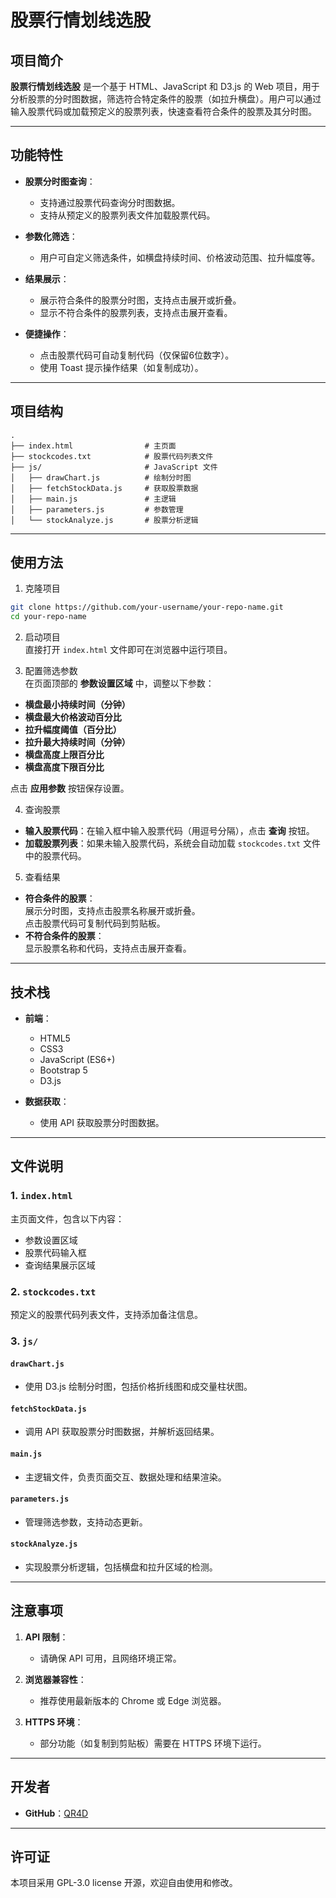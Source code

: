 # 股票行情划线选股

## 项目简介

**股票行情划线选股** 是一个基于 HTML、JavaScript 和 D3.js 的 Web 项目，用于分析股票的分时图数据，筛选符合特定条件的股票（如拉升横盘）。用户可以通过输入股票代码或加载预定义的股票列表，快速查看符合条件的股票及其分时图。

---

## 功能特性

- **股票分时图查询**：
  - 支持通过股票代码查询分时图数据。
  - 支持从预定义的股票列表文件加载股票代码。

- **参数化筛选**：
  - 用户可自定义筛选条件，如横盘持续时间、价格波动范围、拉升幅度等。

- **结果展示**：
  - 展示符合条件的股票分时图，支持点击展开或折叠。
  - 显示不符合条件的股票列表，支持点击展开查看。

- **便捷操作**：
  - 点击股票代码可自动复制代码（仅保留6位数字）。
  - 使用 Toast 提示操作结果（如复制成功）。

---

## 项目结构

```
.
├── index.html                # 主页面
├── stockcodes.txt            # 股票代码列表文件
├── js/                       # JavaScript 文件
│   ├── drawChart.js          # 绘制分时图
│   ├── fetchStockData.js     # 获取股票数据
│   ├── main.js               # 主逻辑
│   ├── parameters.js         # 参数管理
│   └── stockAnalyze.js       # 股票分析逻辑
```

---

## 使用方法

1. 克隆项目

```bash
git clone https://github.com/your-username/your-repo-name.git
cd your-repo-name
```

2. 启动项目  
直接打开 `index.html` 文件即可在浏览器中运行项目。

3. 配置筛选参数  
在页面顶部的 **参数设置区域** 中，调整以下参数：
- **横盘最小持续时间（分钟）**
- **横盘最大价格波动百分比**
- **拉升幅度阈值（百分比）**
- **拉升最大持续时间（分钟）**
- **横盘高度上限百分比**
- **横盘高度下限百分比**

点击 **应用参数** 按钮保存设置。

4. 查询股票  
- **输入股票代码**：在输入框中输入股票代码（用逗号分隔），点击 **查询** 按钮。  
- **加载股票列表**：如果未输入股票代码，系统会自动加载 `stockcodes.txt` 文件中的股票代码。

5. 查看结果  
- **符合条件的股票**：  
  展示分时图，支持点击股票名称展开或折叠。  
  点击股票代码可复制代码到剪贴板。  
- **不符合条件的股票**：  
  显示股票名称和代码，支持点击展开查看。

---

## 技术栈

- **前端**：
  - HTML5
  - CSS3
  - JavaScript (ES6+)
  - Bootstrap 5
  - D3.js

- **数据获取**：
  - 使用 API 获取股票分时图数据。

---

## 文件说明

### 1. `index.html`

主页面文件，包含以下内容：
- 参数设置区域
- 股票代码输入框
- 查询结果展示区域

### 2. `stockcodes.txt`

预定义的股票代码列表文件，支持添加备注信息。

### 3. `js/`

#### `drawChart.js`
- 使用 D3.js 绘制分时图，包括价格折线图和成交量柱状图。

#### `fetchStockData.js`
- 调用 API 获取股票分时图数据，并解析返回结果。

#### `main.js`
- 主逻辑文件，负责页面交互、数据处理和结果渲染。

#### `parameters.js`
- 管理筛选参数，支持动态更新。

#### `stockAnalyze.js`
- 实现股票分析逻辑，包括横盘和拉升区域的检测。

---

## 注意事项

1. **API 限制**：
   - 请确保 API 可用，且网络环境正常。

2. **浏览器兼容性**：
   - 推荐使用最新版本的 Chrome 或 Edge 浏览器。

3. **HTTPS 环境**：
   - 部分功能（如复制到剪贴板）需要在 HTTPS 环境下运行。

---

## 开发者

- **GitHub**：[QR4D](https://github.com/qr4d)

---

## 许可证

本项目采用 GPL-3.0 license 开源，欢迎自由使用和修改。

